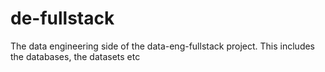 # de-fullstack
The data engineering side of the data-eng-fullstack project. This includes the databases,  the datasets etc
